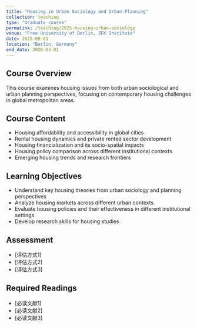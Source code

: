 ```yaml
---
title: "Housing in Urban Sociology and Urban Planning"
collection: teaching
type: "Graduate course"
permalink: /teaching/2025-housing-urban-sociology
venue: "Free University of Berlin, JFK Institute"
date: 2025-09-01
location: "Berlin, Germany"
end_date: 2026-03-01
---
```


## Course Overview
This course examines housing issues from both urban sociological and urban planning perspectives, focusing on contemporary housing challenges in global metropolitan areas.

## Course Content
* Housing affordability and accessibility in global cities
* Rental housing dynamics and private rented sector development
* Housing financialization and its socio-spatial impacts
* Housing policy comparison across different institutional contexts
* Emerging housing trends and research frontiers

## Learning Objectives
* Understand key housing theories from urban sociology and planning perspectives
* Analyze housing markets across different urban contexts
* Evaluate housing policies and their effectiveness in different institutional settings
* Develop research skills for housing studies

## Assessment
* [评估方式1]
* [评估方式2]
* [评估方式3]

## Required Readings
* [必读文献1]
* [必读文献2]
* [必读文献3]
